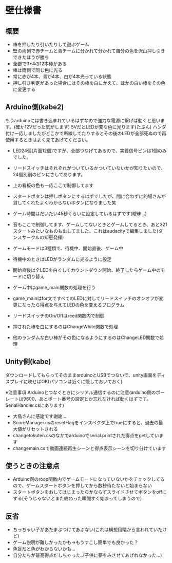 # 壁仕様書

## 概要
- 棒を押したり引いたりして遊ぶゲーム
- 壁の両側で赤チームと青チームに分かれて分かれて自分の色を沢山押し引きできたほうが勝ち
- 全部で3*4の12本棒がある
- 棒は両側で同じ色に光る
- 常に赤が4本、青が4本、白が4本光っている状態
- 押し引き判定があった場合にはその棒を白にかえて、ほかの白い棒をその色に変更する

## Arduino側(kabe2)
もうarduinoには書き込まれているはずなので強力な電源に繋げば動くと思います。(確か12Vだった気がします)
5VだとLEDが変な色に光ります(たぶん)
ハンダ付け一応しましたがどこかで断線してたりするとその後のLEDが全部死ぬので再使用するときはよく見てあげてください。

- LED24個(片面12個)ですが、全部つなげてあるので、実質信号ピンは1個のみでした。
- リードスイッチはそれぞれがついているかついていないかが知りたいので、24個別別のピンにさしてあります。
- 上の看板の色も一応ここで制御してます
- スタートボタンは押しボタンにするはずでしたが、間に合わずに的場さんが貸してくれたよくわからないボタンになりました笑
- ゲーム時間はだいたい45秒ぐらいに設定しているはずです(曖昧…)
- 音もここで制御してます、ゲームしてないときとゲームしてるとき、あと321スタートみたいなものも出してました。これはaudacityで編集しました(ダンスサークルの知恵発揮)

- ゲームモードは3種類で、待機中、開始直後、ゲーム中
- 待機中のときはLEDがランダムに光るように設定
- 開始直後は全LEDを白くしてカウントダウン開始、終了したらゲーム中のモードに切り替え
- ゲーム中はgame_main関数の処理を行う
- game_mainはfor文ですべてのLEDに対してリードスイッチのオンオフが変更になったら得点を与えてLEDの色を変えるプログラム
- リードスイッチのOn/Offはreed関数内で制御
- 押された棒を白にするのはChangeWhite関数で処理
- 他のランダムな白い棒がその色になるようにするのはChangeLED関数で処理

## Unity側(kabe)
ダウンロードしてもらってそのままarduinoとUSBでつないで、unity画面をディスプレイに映せばOK(パソコンは近くに隠しておいておく)

※注意事項
Arduinoとつなぐときにシリアル通信するのに注意(arduino側のボーレートは9600、あとポート番号の設定とか忘れなければ動くはずです。SerialHandler.csにあります)

- 大島さんに感謝です謝謝…
- ScoreManager.csのresetFlagをインスペクタ上でtrueにすると、過去の最大値がリセットされる
- changetokuten.csのなかでarduinoでserial.printされた得点をgetしています
- changemain.csで動画連続再生シーンと得点表示シーンを切り分けています

## 使うときの注意点
- Arduino側のroop関数内でゲームモードになっていないかをチェックしてるので、ゲームスタートボタンを押してから数秒待たないと始まらない
- スタートボタンをおしてはじまったらかならずスライドさせてボタンをoffにする(そうじゃないとまた終わった瞬間すぐ始まってしまうので)


## 反省
- ちっちゃい子があたまぶつけてあぶない(これは構想段階から言われていたけど)
- ゲーム説明が難しかったかも→もうすこし簡単でも良かった？
- 色盲だと色がわからないかも…
- 自分たちが最高得点だしちゃった‥(子供に夢をみさせてあげれなかった…)

